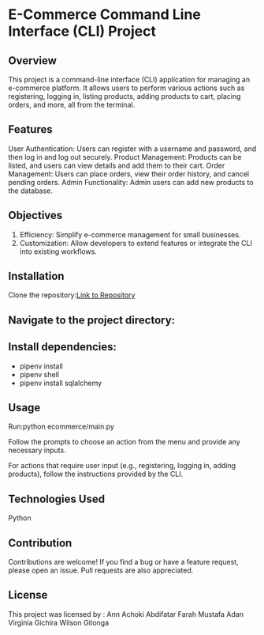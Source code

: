 # E-Commerce Command Line Interface (CLI) Project

## Overview
This project is a command-line interface (CLI) application for managing an e-commerce platform. It allows users to perform various actions such as registering, logging in, listing products, adding products to cart, placing orders, and more, all from the terminal.

## Features
User Authentication: Users can register with a username and password, and then log in and log out securely.
Product Management: Products can be listed, and users can view details and add them to their cart.
Order Management: Users can place orders, view their order history, and cancel pending orders.
Admin Functionality: Admin users can add new products to the database.

## Objectives
1. Efficiency: Simplify e-commerce management for small businesses.
2. Customization: Allow developers to extend features or integrate the CLI into existing workflows.


## Installation
Clone the repository:[Link to Repository](https://github.com/achoclate/ecommerce-cli)


## Navigate to the project directory:

## Install dependencies:
- pipenv install
- pipenv shell
- pipenv install sqlalchemy


## Usage
Run:python ecommerce/main.py

Follow the prompts to choose an action from the menu and provide any necessary inputs.

For actions that require user input (e.g., registering, logging in, adding products), follow the instructions provided by the CLI.

## Technologies Used
Python

## Contribution
Contributions are welcome! If you find a bug or have a feature request, please open an issue. Pull requests are also appreciated.

## License 
This project was licensed by :
Ann Achoki
Abdifatar Farah
Mustafa Adan
Virginia Gichira
Wilson Gitonga

